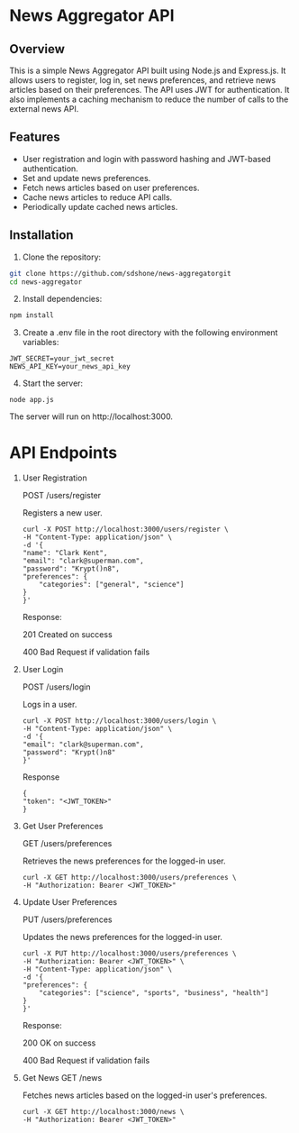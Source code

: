 # News Aggregator API

## Overview

This is a simple News Aggregator API built using Node.js and Express.js. It allows users to register, log in, set news preferences, and retrieve news articles based on their preferences. The API uses JWT for authentication. It also implements a caching mechanism to reduce the number of calls to the external news API.

## Features

- User registration and login with password hashing and JWT-based authentication.
- Set and update news preferences.
- Fetch news articles based on user preferences.
- Cache news articles to reduce API calls.
- Periodically update cached news articles.


## Installation

1. Clone the repository:

```bash
git clone https://github.com/sdshone/news-aggregatorgit
cd news-aggregator
```

2. Install dependencies:

```bash
npm install
```

3. Create a .env file in the root directory with the following environment variables:

```PORT=3000
JWT_SECRET=your_jwt_secret
NEWS_API_KEY=your_news_api_key
```

4. Start the server:

```
node app.js
```
The server will run on http://localhost:3000.


# API Endpoints


1. User Registration

    POST /users/register

    Registers a new user.
    ```
    curl -X POST http://localhost:3000/users/register \
    -H "Content-Type: application/json" \
    -d '{
    "name": "Clark Kent",
    "email": "clark@superman.com",
    "password": "Krypt()n8",
    "preferences": {
        "categories": ["general", "science"]
    }
    }'
    ```
    Response:

    201 Created on success

    400 Bad Request if validation fails

2. User Login

    POST /users/login

    Logs in a user.
    ```
    curl -X POST http://localhost:3000/users/login \
    -H "Content-Type: application/json" \
    -d '{
    "email": "clark@superman.com",
    "password": "Krypt()n8"
    }'

    ```
    Response
    ```
    {
    "token": "<JWT_TOKEN>"
    }
    ```

3. Get User Preferences

    GET /users/preferences

    Retrieves the news preferences for the logged-in user.
    ```
    curl -X GET http://localhost:3000/users/preferences \
    -H "Authorization: Bearer <JWT_TOKEN>"
    ```

4. Update User Preferences

    PUT /users/preferences

    Updates the news preferences for the logged-in user.
    ```
    curl -X PUT http://localhost:3000/users/preferences \
    -H "Authorization: Bearer <JWT_TOKEN>" \
    -H "Content-Type: application/json" \
    -d '{
    "preferences": {
        "categories": ["science", "sports", "business", "health"]
    }
    }'

    ```
    Response:

    200 OK on success

    400 Bad Request if validation fails


5. Get News
    GET /news

    Fetches news articles based on the logged-in user's preferences.
    ```
    curl -X GET http://localhost:3000/news \
    -H "Authorization: Bearer <JWT_TOKEN>"

    ```